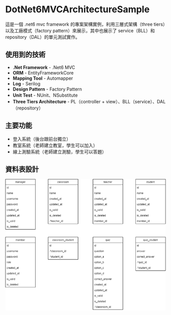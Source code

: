 # DotNet6MVCArchitectureSample

這是一個 .net6 mvc framework 的專案架構實例，利用三層式架構（three tiers）以及工廠模式（factory pattern）來展示，其中也展示了 service（BLL）和 repository（DAL）的單元測試實作。

## 使用到的技術

- **.Net Framework** - .Net6 MVC
- **ORM** - EntityFrameworkCore
- **Mapping Tool** - Automapper
- **Log** - Serilog
- **Design Pattern** - Factory Pattern
- **Unit Test** - NUnit、NSubstitute
- **Three Tiers Architecture** - PL（controller + view）、BLL（service）、DAL（repository）

## 主要功能

- 登入系統（後台跟前台獨立）
- 教室系統（老師建立教室，學生可以加入）
- 線上測驗系統（老師建立測驗，學生可以答題）

## 資料表設計

![](README.assets/db.drawio.png)